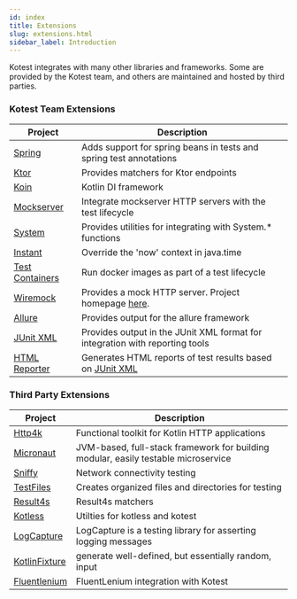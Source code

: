 ```yaml
---
id: index
title: Extensions
slug: extensions.html
sidebar_label: Introduction
---
```


Kotest integrates with many other libraries and frameworks. Some are provided by the Kotest team, and others are
maintained and hosted by third parties.

### Kotest Team Extensions

| Project | Description |
| ------- | ----------- |
| [Spring](spring.md) | Adds support for spring beans in tests and spring test annotations |
| [Ktor](ktor.md) | Provides matchers for Ktor endpoints |
| [Koin](koin.md) | Kotlin DI framework |
| [Mockserver](mockserver.md) | Integrate mockserver HTTP servers with the test lifecycle |
| [System](system.md) | Provides utilities for integrating with System.* functions |
| [Instant](instant.md) | Override the 'now' context in java.time |
| [Test Containers](test_containers.md) | Run docker images as part of a test lifecycle |
| [Wiremock](wiremock.md) | Provides a mock HTTP server. Project homepage [here](http://wiremock.org/). |
| [Allure](allure.md) | Provides output for the allure framework |
| [JUnit XML](junit_xml.md) | Provides output in the JUnit XML format for integration with reporting tools |
| [HTML Reporter](html_reporter.md) | Generates HTML reports of test results based on [JUnit XML](junit_xml.md) |

### Third Party Extensions

| Project | Description |
| ------- | ----------- |
| [Http4k](https://www.http4k.org/guide/reference/kotest/) | Functional toolkit for Kotlin HTTP applications |
| [Micronaut](https://github.com/micronaut-projects/micronaut-test) | JVM-based, full-stack framework for building modular, easily testable microservice |
| [Sniffy](https://www.sniffy.io/docs/latest/#_integration_with_kotest) | Network connectivity testing |
| [TestFiles](https://github.com/jGleitz/testfiles) | Creates organized files and directories for testing |
| [Result4s](https://github.com/MrBergin/result4k-kotest-matchers) | Result4s matchers|
| [Kotless](https://github.com/LeoColman/kotest-kotless) | Utilties for kotless and kotest |
| [LogCapture](https://github.com/jsalinaspolo/logcapture) | LogCapture is a testing library for asserting logging messages |
| [KotlinFixture](https://github.com/appmattus/kotlinfixture/blob/main/fixture-kotest/README.adoc) | generate well-defined, but essentially random, input |
| [Fluentlenium](https://fluentlenium.com/docs/test-runners/#kotest) | FluentLenium integration with Kotest |

